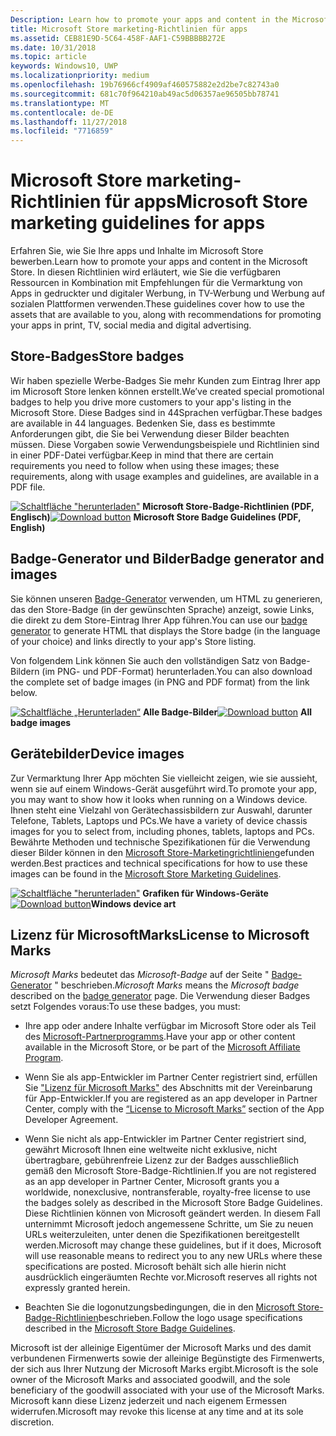 ```yaml
---
Description: Learn how to promote your apps and content in the Microsoft Store. These guidelines cover how to use the assets that are available to you, along with recommendations for promoting your apps in print, TV, social media and digital advertising.
title: Microsoft Store marketing-Richtlinien für apps
ms.assetid: CEB81E9D-5C64-458F-AAF1-C59BBBBB272E
ms.date: 10/31/2018
ms.topic: article
keywords: Windows10, UWP
ms.localizationpriority: medium
ms.openlocfilehash: 19b76966cf4909af460575882e2d2be7c82743a0
ms.sourcegitcommit: 681c70f964210ab49ac5d06357ae96505bb78741
ms.translationtype: MT
ms.contentlocale: de-DE
ms.lasthandoff: 11/27/2018
ms.locfileid: "7716859"
---
```

# <a name="microsoft-store-marketing-guidelines-for-apps"></a><span data-ttu-id="ae7bd-103">Microsoft Store marketing-Richtlinien für apps</span><span class="sxs-lookup"><span data-stu-id="ae7bd-103">Microsoft Store marketing guidelines for apps</span></span>

<span data-ttu-id="ae7bd-104">Erfahren Sie, wie Sie Ihre apps und Inhalte im Microsoft Store bewerben.</span><span class="sxs-lookup"><span data-stu-id="ae7bd-104">Learn how to promote your apps and content in the Microsoft Store.</span></span> <span data-ttu-id="ae7bd-105">In diesen Richtlinien wird erläutert, wie Sie die verfügbaren Ressourcen in Kombination mit Empfehlungen für die Vermarktung von Apps in gedruckter und digitaler Werbung, in TV-Werbung und Werbung auf sozialen Plattformen verwenden.</span><span class="sxs-lookup"><span data-stu-id="ae7bd-105">These guidelines cover how to use the assets that are available to you, along with recommendations for promoting your apps in print, TV, social media and digital advertising.</span></span>

## <a name="store-badges"></a><span data-ttu-id="ae7bd-106">Store-Badges</span><span class="sxs-lookup"><span data-stu-id="ae7bd-106">Store badges</span></span>

<span data-ttu-id="ae7bd-107">Wir haben spezielle Werbe-Badges Sie mehr Kunden zum Eintrag Ihrer app im Microsoft Store lenken können erstellt.</span><span class="sxs-lookup"><span data-stu-id="ae7bd-107">We’ve created special promotional badges to help you drive more customers to your app's listing in the Microsoft Store.</span></span> <span data-ttu-id="ae7bd-108">Diese Badges sind in 44Sprachen verfügbar.</span><span class="sxs-lookup"><span data-stu-id="ae7bd-108">These badges are available in 44 languages.</span></span> <span data-ttu-id="ae7bd-109">Bedenken Sie, dass es bestimmte Anforderungen gibt, die Sie bei Verwendung dieser Bilder beachten müssen. Diese Vorgaben sowie Verwendungsbeispiele und Richtlinien sind in einer PDF-Datei verfügbar.</span><span class="sxs-lookup"><span data-stu-id="ae7bd-109">Keep in mind that there are certain requirements you need to follow when using these images; these requirements, along with usage examples and guidelines, are available in a PDF file.</span></span>

<span data-ttu-id="ae7bd-110">[ ![Schaltfläche "herunterladen"](images/downloadbutton.png)](http://go.microsoft.com/fwlink/p/?LinkId=529769) **Microsoft Store-Badge-Richtlinien (PDF, Englisch)**</span><span class="sxs-lookup"><span data-stu-id="ae7bd-110">[![Download button](images/downloadbutton.png)](http://go.microsoft.com/fwlink/p/?LinkId=529769) **Microsoft Store Badge Guidelines (PDF, English)**</span></span>


## <a name="badge-generator-and-images"></a><span data-ttu-id="ae7bd-111">Badge-Generator und Bilder</span><span class="sxs-lookup"><span data-stu-id="ae7bd-111">Badge generator and images</span></span>

<span data-ttu-id="ae7bd-112">Sie können unseren [Badge-Generator](http://go.microsoft.com/fwlink/p/?LinkID=534236) verwenden, um HTML zu generieren, das den Store-Badge (in der gewünschten Sprache) anzeigt, sowie Links, die direkt zu dem Store-Eintrag Ihrer App führen.</span><span class="sxs-lookup"><span data-stu-id="ae7bd-112">You can use our [badge generator](http://go.microsoft.com/fwlink/p/?LinkID=534236) to generate HTML that displays the Store badge (in the language of your choice) and links directly to your app's Store listing.</span></span>

<span data-ttu-id="ae7bd-113">Von folgendem Link können Sie auch den vollständigen Satz von Badge-Bildern (im PNG- und PDF-Format) herunterladen.</span><span class="sxs-lookup"><span data-stu-id="ae7bd-113">You can also download the complete set of badge images (in PNG and PDF format) from the link below.</span></span>

<span data-ttu-id="ae7bd-114">[![Schaltfläche „Herunterladen“](images/downloadbutton.png)](http://go.microsoft.com/fwlink/p/?LinkId=529771) **Alle Badge-Bilder**</span><span class="sxs-lookup"><span data-stu-id="ae7bd-114">[![Download button](images/downloadbutton.png)](http://go.microsoft.com/fwlink/p/?LinkId=529771) **All badge images**</span></span>


## <a name="device-images"></a><span data-ttu-id="ae7bd-115">Gerätebilder</span><span class="sxs-lookup"><span data-stu-id="ae7bd-115">Device images</span></span>

<span data-ttu-id="ae7bd-116">Zur Vermarktung Ihrer App möchten Sie vielleicht zeigen, wie sie aussieht, wenn sie auf einem Windows-Gerät ausgeführt wird.</span><span class="sxs-lookup"><span data-stu-id="ae7bd-116">To promote your app, you may want to show how it looks when running on a Windows device.</span></span> <span data-ttu-id="ae7bd-117">Ihnen steht eine Vielzahl von Gerätechassisbildern zur Auswahl, darunter Telefone, Tablets, Laptops und PCs.</span><span class="sxs-lookup"><span data-stu-id="ae7bd-117">We have a variety of device chassis images for you to select from, including phones, tablets, laptops and PCs.</span></span> <span data-ttu-id="ae7bd-118">Bewährte Methoden und technische Spezifikationen für die Verwendung dieser Bilder können in den [Microsoft Store-Marketingrichtlinien](http://go.microsoft.com/fwlink/p/?LinkId=529769)gefunden werden.</span><span class="sxs-lookup"><span data-stu-id="ae7bd-118">Best practices and technical specifications for how to use these images can be found in the [Microsoft Store Marketing Guidelines](http://go.microsoft.com/fwlink/p/?LinkId=529769).</span></span>

<span data-ttu-id="ae7bd-119">[ ![Schaltfläche "herunterladen"](images/downloadbutton.png)](https://go.microsoft.com/fwlink/p/?LinkId=533057) **Grafiken für Windows-Geräte**</span><span class="sxs-lookup"><span data-stu-id="ae7bd-119">[![Download button](images/downloadbutton.png)](https://go.microsoft.com/fwlink/p/?LinkId=533057)**Windows device art**</span></span>

## <a name="license-to-microsoft-marks"></a><span data-ttu-id="ae7bd-120">Lizenz für MicrosoftMarks</span><span class="sxs-lookup"><span data-stu-id="ae7bd-120">License to Microsoft Marks</span></span>

<span data-ttu-id="ae7bd-121">*Microsoft Marks* bedeutet das *Microsoft-Badge* auf der Seite " [Badge-Generator](http://go.microsoft.com/fwlink/p/?LinkID=534236) " beschrieben.</span><span class="sxs-lookup"><span data-stu-id="ae7bd-121">*Microsoft Marks* means the *Microsoft badge* described on the [badge generator](http://go.microsoft.com/fwlink/p/?LinkID=534236) page.</span></span> <span data-ttu-id="ae7bd-122">Die Verwendung dieser Badges setzt Folgendes voraus:</span><span class="sxs-lookup"><span data-stu-id="ae7bd-122">To use these badges, you must:</span></span>

-   <span data-ttu-id="ae7bd-123">Ihre app oder andere Inhalte verfügbar im Microsoft Store oder als Teil des [Microsoft-Partnerprogramms](http://go.microsoft.com/fwlink/p/?LinkId=624463).</span><span class="sxs-lookup"><span data-stu-id="ae7bd-123">Have your app or other content available in the Microsoft Store, or be part of the [Microsoft Affiliate Program](http://go.microsoft.com/fwlink/p/?LinkId=624463).</span></span>

-   <span data-ttu-id="ae7bd-124">Wenn Sie als app-Entwickler im Partner Center registriert sind, erfüllen Sie ["Lizenz für Microsoft Marks"](https://docs.microsoft.com/legal/windows/agreements/app-developer-agreement#license_to_mark) des Abschnitts mit der Vereinbarung für App-Entwickler.</span><span class="sxs-lookup"><span data-stu-id="ae7bd-124">If you are registered as an app developer in Partner Center, comply with the [“License to Microsoft Marks”](https://docs.microsoft.com/legal/windows/agreements/app-developer-agreement#license_to_mark) section of the App Developer Agreement.</span></span>

-   <span data-ttu-id="ae7bd-125">Wenn Sie nicht als app-Entwickler im Partner Center registriert sind, gewährt Microsoft Ihnen eine weltweite nicht exklusive, nicht übertragbare, gebührenfreie Lizenz zur der Badges ausschließlich gemäß den Microsoft Store-Badge-Richtlinien.</span><span class="sxs-lookup"><span data-stu-id="ae7bd-125">If you are not registered as an app developer in Partner Center, Microsoft grants you a worldwide, nonexclusive, nontransferable, royalty-free license to use the badges solely as described in the Microsoft Store Badge Guidelines.</span></span> <span data-ttu-id="ae7bd-126">Diese Richtlinien können von Microsoft geändert werden. In diesem Fall unternimmt Microsoft jedoch angemessene Schritte, um Sie zu neuen URLs weiterzuleiten, unter denen die Spezifikationen bereitgestellt werden.</span><span class="sxs-lookup"><span data-stu-id="ae7bd-126">Microsoft may change these guidelines, but if it does, Microsoft will use reasonable means to redirect you to any new URLs where these specifications are posted.</span></span> <span data-ttu-id="ae7bd-127">Microsoft behält sich alle hierin nicht ausdrücklich eingeräumten Rechte vor.</span><span class="sxs-lookup"><span data-stu-id="ae7bd-127">Microsoft reserves all rights not expressly granted herein.</span></span>

-   <span data-ttu-id="ae7bd-128">Beachten Sie die logonutzungsbedingungen, die in den [Microsoft Store-Badge-Richtlinien](http://go.microsoft.com/fwlink/p/?LinkId=529769)beschrieben.</span><span class="sxs-lookup"><span data-stu-id="ae7bd-128">Follow the logo usage specifications described in the [Microsoft Store Badge Guidelines](http://go.microsoft.com/fwlink/p/?LinkId=529769).</span></span>

<span data-ttu-id="ae7bd-129">Microsoft ist der alleinige Eigentümer der Microsoft Marks und des damit verbundenen Firmenwerts sowie der alleinige Begünstigte des Firmenwerts, der sich aus Ihrer Nutzung der Microsoft Marks ergibt.</span><span class="sxs-lookup"><span data-stu-id="ae7bd-129">Microsoft is the sole owner of the Microsoft Marks and associated goodwill, and the sole beneficiary of the goodwill associated with your use of the Microsoft Marks.</span></span> <span data-ttu-id="ae7bd-130">Microsoft kann diese Lizenz jederzeit und nach eigenem Ermessen widerrufen.</span><span class="sxs-lookup"><span data-stu-id="ae7bd-130">Microsoft may revoke this license at any time and at its sole discretion.</span></span>

 

 




